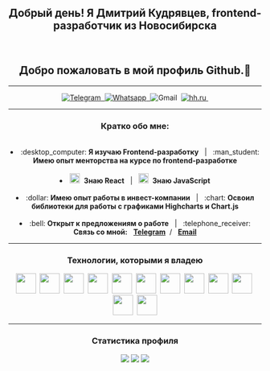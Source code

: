 <div id="header" align="center">
	<h2>Добрый день! Я Дмитрий Кудрявцев, frontend-разработчик из Новосибирска</h2>
  <br>
  <h2>Добро пожаловать в мой профиль Github.👋</h2>
  <hr>
</div>
<div id="socials" align="center">
  <a href="https://t.me/splcell">
	<img src="https://img.shields.io/badge/TeleGram-yellow?style=for-the-badge&logo=telegram&logoColor=white" alt="Telegram"/>&nbsp
  </a>
  <a href="https://wa.me/qr/OCE25BZA37FSD1">
  <img src="https://img.shields.io/badge/WhatsApp-yellow?style=for-the-badge&logo=whatsapp&logoColor=white" alt="Whatsapp"/>&nbsp
  </a>
  <a mailto:splcell2013@gmail.com">
  <img src="https://img.shields.io/badge/Gmail-yellow?style=for-the-badge&logo=gmail&logoColor=white" alt="Gmail"/>&nbsp
  </a>
  <a href="https://novosibirsk.hh.ru/resume/ac8e38edff0b1a7ea90039ed1f4f673165734b">
  <img src="https://img.shields.io/badge/HH.ru-yellow?style=for-the-badge&logo=headhunter&logoColor=white" alt="hh.ru"/>&nbsp
</a>
</div>
<hr>
<div id="about" align="center">
 <h3> Кратко обо мне: </h3>
</div>
<br>
<li align="center">
 :desktop_computer: <b>Я изучаю Frontend-разработку</b> &nbsp; | &nbsp;
 :man_student: <b>Имею опыт менторства на курсе по frontend-разработке</b>
</li>
<br>
<li align="center">
 <img src="https://cdn.jsdelivr.net/gh/devicons/devicon/icons/react/react-original.svg" width="20" height="20"/>&nbsp; <b>Знаю React</b> &nbsp; | &nbsp;
 <img src="https://cdn.jsdelivr.net/gh/devicons/devicon/icons/javascript/javascript-original.svg" width="20" height="20"/>&nbsp; <b>Знаю JavaScript</b>
</li>
<br>
<li align="center">
:dollar: <b>Имею опыт работы в инвест-компании</b> &nbsp; | &nbsp;
:chart: <b>Освоил библиотеки для работы с графиками Highcharts и Chart.js</b>
</li>
<br>
<li align="center">
:bell: <b>Открыт к предложениям о работе</b>  &nbsp; | &nbsp;
:telephone_receiver: <b>Связь со мной:</b> &nbsp; <b><a href="https://t.me/splcell">Telegram</a></b>  &nbsp;/ &nbsp; <b><a href="" mailto:splcell2013@gmail.com>Email</a></b>
</li>
<hr>
<div id="technologies" align="center" display="inline">
   <h3>Технологии, которыми я владею</h3>
   <img src="https://cdn.jsdelivr.net/gh/devicons/devicon/icons/figma/figma-original.svg" width="40" height="40"/>&nbsp;
   <img src="https://cdn.jsdelivr.net/gh/devicons/devicon/icons/vscode/vscode-original.svg" width="40" height="40"/>&nbsp;
   <img src="https://cdn.jsdelivr.net/gh/devicons/devicon/icons/html5/html5-original.svg" width="40" height="40"/>&nbsp;
   <img src="https://cdn.jsdelivr.net/gh/devicons/devicon/icons/css3/css3-original.svg" width="40" height="40"/>&nbsp;
   <img src="https://cdn.jsdelivr.net/gh/devicons/devicon/icons/sass/sass-original.svg" width="40" height="40"/>&nbsp;
   <img src="https://cdn.jsdelivr.net/gh/devicons/devicon/icons/bootstrap/bootstrap-original.svg" width="40" height="40"/>&nbsp;
   <img src="https://cdn.jsdelivr.net/gh/devicons/devicon/icons/jquery/jquery-original.svg" width="40" height="40"/>&nbsp;
   <img src="https://cdn.jsdelivr.net/gh/devicons/devicon/icons/javascript/javascript-original.svg" width="40" height="40"/>&nbsp;
   <img src="https://cdn.jsdelivr.net/gh/devicons/devicon/icons/react/react-original.svg" width="40" height="40"/>&nbsp;
   <img src="https://cdn.jsdelivr.net/gh/devicons/devicon/icons/npm/npm-original-wordmark.svg" width="40" height="40"/>&nbsp;
   <img src="https://cdn.jsdelivr.net/gh/devicons/devicon/icons/git/git-original.svg" width="40" height="40"/>&nbsp;
   <img src="https://cdn.jsdelivr.net/gh/devicons/devicon/icons/gulp/gulp-plain.svg" width="40" height="40"/>
</div>
<hr>
<h3 align="center">Статистика профиля</h3>
<div id="stat" align="center">
	<img src="https://github-profile-summary-cards.vercel.app/api/cards/profile-details?username=splcell&theme=slateorange"/>
	<img src="https://github-profile-summary-cards.vercel.app/api/cards/most-commit-language?username=splcell&theme=slateorange"/>
	<img src="https://github-profile-summary-cards.vercel.app/api/cards/stats?username=splcell&theme=slateorange"/>
</div>









